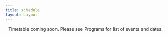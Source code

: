 ```yaml
---
title: schedule
layout: Layout
---
```


<div style="text-align: center">

Timetable coming soon. Please see Programs for list of events and dates.

</div>
